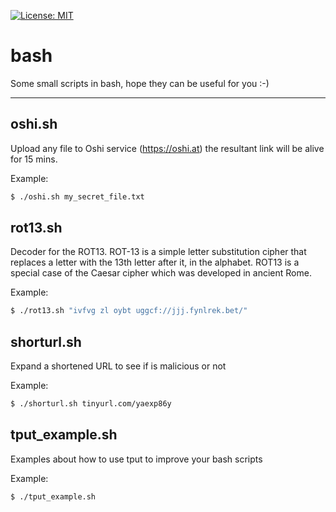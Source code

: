 [![License: MIT](https://img.shields.io/badge/License-MIT-yellow.svg)](https://opensource.org/licenses/MIT)

# bash
Some small scripts in bash, hope they can be useful for you :-) 

---
## oshi.sh 
Upload any file to Oshi service (https://oshi.at) the resultant link will be alive for 15 mins.

Example:
```sh
$ ./oshi.sh my_secret_file.txt 
```   

## rot13.sh 
Decoder for the ROT13. ROT-13 is a simple letter substitution cipher that replaces a letter with the 13th letter after it, in the alphabet. ROT13 is a special case of the Caesar cipher which was developed in ancient Rome.

Example:
```sh
$ ./rot13.sh "ivfvg zl oybt uggcf://jjj.fynlrek.bet/" 
```   



## shorturl.sh 
Expand a shortened URL to see if is malicious or not 

Example:
```sh
$ ./shorturl.sh tinyurl.com/yaexp86y
```   



## tput_example.sh 
Examples about how to use tput to improve your bash scripts 

Example:
```sh
$ ./tput_example.sh
```   


